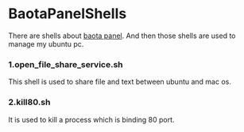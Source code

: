 # BaotaPanelShells
There are shells about [baota panel](https://www.bt.cn/).
And then those shells are used to manage my ubuntu pc. 


### 1.open_file_share_service.sh
This shell is used to share file and text between ubuntu and mac os.

### 2.kill80.sh
It is used to kill a process which is binding 80 port.

